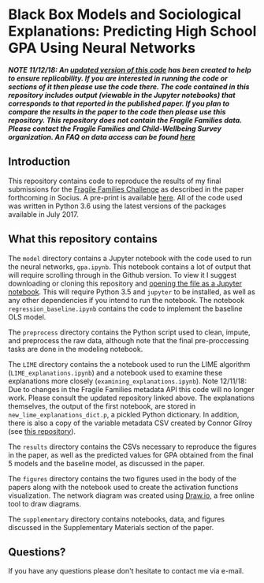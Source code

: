 # Black Box Models and Sociological Explanations: Predicting High School GPA Using Neural Networks

***NOTE 11/12/18: An [updated version of this code](https://github.com/t-davidson/ffc-socius) has been created to help to ensure replicability. If you are interested in running the code or sections of it then please use the code there. The code contained in this repository includes output (viewable in the Jupyter notebooks) that corresponds to that reported in the published paper. If you plan to compare the results in the paper to the code then please use this repository. This repository does not contain the Fragile Families data. Please contact the Fragile Families and Child-Wellbeing Survey organization. An FAQ on data access can be found [here](https://fragilefamilies.princeton.edu/faq)***

## Introduction

This repository contains code to reproduce the results of my final submissions for the [Fragile Families Challenge](http://www.fragilefamilieschallenge.org) as described in the paper forthcoming in Socius. A pre-print is available [here](https://osf.io/preprints/socarxiv/7nsrf/). All of the code used was written in Python 3.6 using the latest versions of the packages available in July 2017.

## What this repository contains

The `model` directory contains a Jupyter notebook with the code used to run the neural networks, `gpa.ipynb`. This notebook contains a lot of output that will require scrolling through in the Github version. To view it I suggest downloading or cloning this repository and [opening the file as a Jupyter notebook](http://jupyter-notebook-beginner-guide.readthedocs.io/en/latest/execute.html). This will require Python 3.5 and `jupyter` to be installed, as well as any other dependencies if you intend to run the notebook. The notebook `regression_baseline.ipynb` contains the code to implement the baseline OLS model.

The `preprocess` directory contains the Python script used to clean, impute, and preprocess the raw data, although note that the final pre-proccessing tasks are done in the modeling notebook.

The `LIME` directory contains the a notebook used to run the LIME algorithm (`LIME_explanations.ipynb`) and a notebook used to examine these explanations more closely (`examining_explanations.ipynb`). Note 12/11/18: Due to changes in the Fragile Families metadata API this code will no longer work. Please consult the updated repository linked above. The explanations themselves, the output of the first notebook, are stored in `new_lime_explanations_dict.p`, a pickled Python dictionary. In addition, there is also a copy of the variable metadata CSV created by Connor Gilroy (see [this repository](https://github.com/fragilefamilieschallenge/variables-metadata)).

The `results` directory contains the CSVs necessary to reproduce the figures in the paper, as well as the predicted values for GPA obtained from the final 5 models and the baseline model, as discussed in the paper.

The `figures` directory contains the two figures used in the body of the papers along with the notebook used to create the activation functions visualization. The network diagram was created using [Draw.io](https://www.draw.io/), a free online tool to draw diagrams.

The `supplementary` directory contains notebooks, data, and figures discussed in the Supplementary Materials section of the paper.

## Questions?

If you have any questions please don't hesitate to contact me via e-mail.
